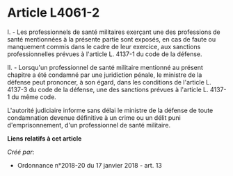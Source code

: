 # Article L4061-2

I. - Les professionnels de santé militaires exerçant une des professions de santé mentionnées à la présente partie sont
exposés, en cas de faute ou manquement commis dans le cadre de leur exercice, aux sanctions professionnelles prévues à
l'article L. 4137-1 du code de la défense.

II. - Lorsqu'un professionnel de santé militaire mentionné au présent chapitre a été condamné par une juridiction pénale, le
ministre de la défense peut prononcer, à son égard, dans les conditions de l'article L. 4137-3 du code de la défense, une des
sanctions prévues à l'article L. 4137-1 du même code.

L'autorité judiciaire informe sans délai le ministre de la défense de toute condamnation devenue définitive à un crime ou un
délit puni d'emprisonnement, d'un professionnel de santé militaire.

**Liens relatifs à cet article**

_Créé par_:

  - Ordonnance n°2018-20 du 17 janvier 2018 - art. 13
